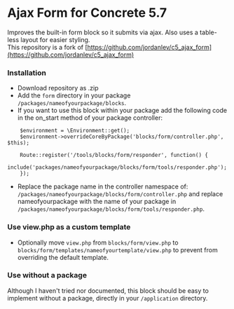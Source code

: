 Ajax Form for Concrete 5.7
=============================================

Improves the built-in form block so it submits via ajax. Also uses a table-less layout for easier styling.<br>
This repository is a fork of [https://github.com/jordanlev/c5_ajax_form](https://github.com/jordanlev/c5_ajax_form)

### Installation
* Download repository as .zip
* Add the `form` directory in your package `/packages/nameofyourpackage/blocks`.
* If you want to use this block within your package add the following code in the on_start method of your package controller:

```
    $environment = \Environment::get();
    $environment->overrideCoreByPackage('blocks/form/controller.php', $this);

    Route::register('/tools/blocks/form/responder', function() {
      include('packages/nameofyourpackage/blocks/form/tools/responder.php');
    });
```

* Replace the package name in the controller namespace of: `/packages/nameofyourpackage/blocks/form/controller.php` and replace nameofyourpackage with the name of your package in `/packages/nameofyourpackage/blocks/form/tools/responder.php`.

### Use view.php as a custom template
* Optionally move `view.php` from `blocks/form/view.php` to `blocks/form/templates/nameofyourtemplate/view.php` to prevent from overriding the default template.

### Use without a package

Although I haven't tried nor documented, this block should be easy to implement without a package, directly in your `/application` directory.

